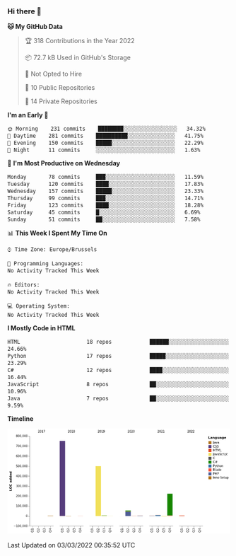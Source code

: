 ### Hi there 👋

<!--START_SECTION:waka-->
**🐱 My GitHub Data** 

> 🏆 318 Contributions in the Year 2022
 > 
> 📦 72.7 kB Used in GitHub's Storage 
 > 
> 🚫 Not Opted to Hire
 > 
> 📜 10 Public Repositories 
 > 
> 🔑 14 Private Repositories  
 > 
**I'm an Early 🐤** 

```text
🌞 Morning    231 commits    ████████░░░░░░░░░░░░░░░░░   34.32% 
🌆 Daytime    281 commits    ██████████░░░░░░░░░░░░░░░   41.75% 
🌃 Evening    150 commits    █████░░░░░░░░░░░░░░░░░░░░   22.29% 
🌙 Night      11 commits     ░░░░░░░░░░░░░░░░░░░░░░░░░   1.63%

```
📅 **I'm Most Productive on Wednesday** 

```text
Monday       78 commits     ███░░░░░░░░░░░░░░░░░░░░░░   11.59% 
Tuesday      120 commits    ████░░░░░░░░░░░░░░░░░░░░░   17.83% 
Wednesday    157 commits    █████░░░░░░░░░░░░░░░░░░░░   23.33% 
Thursday     99 commits     ███░░░░░░░░░░░░░░░░░░░░░░   14.71% 
Friday       123 commits    ████░░░░░░░░░░░░░░░░░░░░░   18.28% 
Saturday     45 commits     █░░░░░░░░░░░░░░░░░░░░░░░░   6.69% 
Sunday       51 commits     ██░░░░░░░░░░░░░░░░░░░░░░░   7.58%

```


📊 **This Week I Spent My Time On** 

```text
⌚︎ Time Zone: Europe/Brussels

💬 Programming Languages: 
No Activity Tracked This Week

🔥 Editors: 
No Activity Tracked This Week

💻 Operating System: 
No Activity Tracked This Week

```

**I Mostly Code in HTML** 

```text
HTML                     18 repos            ██████░░░░░░░░░░░░░░░░░░░   24.66% 
Python                   17 repos            █████░░░░░░░░░░░░░░░░░░░░   23.29% 
C#                       12 repos            ████░░░░░░░░░░░░░░░░░░░░░   16.44% 
JavaScript               8 repos             ██░░░░░░░░░░░░░░░░░░░░░░░   10.96% 
Java                     7 repos             ██░░░░░░░░░░░░░░░░░░░░░░░   9.59%

```


**Timeline**

![Chart not found](https://raw.githubusercontent.com/guillaumedeplancke/guillaumedeplancke/main/charts/bar_graph.png) 


 Last Updated on 03/03/2022 00:35:52 UTC
<!--END_SECTION:waka-->

